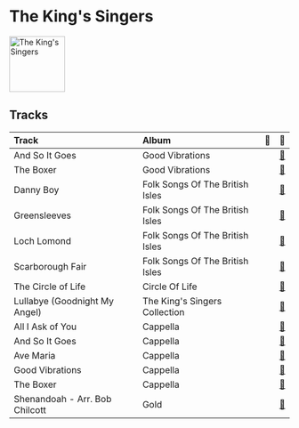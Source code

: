 
# The King's Singers


<img src="https://i.scdn.co/image/ab6761610000e5ebe4536d632bb182e3f82baaaf" alt="The King's Singers" width="100" />

## Tracks

| Track                          | Album                           | 💚   | 🔗                                                          |
|:-------------------------------|:--------------------------------|:----|:-----------------------------------------------------------|
| And So It Goes                 | Good Vibrations                 |     | [🔗](https://open.spotify.com/track/1v8w3Ve0EYhy8cMlRR92QM) |
| The Boxer                      | Good Vibrations                 |     | [🔗](https://open.spotify.com/track/5lRqY3uEKRCqSA0vXI4Lf7) |
| Danny Boy                      | Folk Songs Of The British Isles |     | [🔗](https://open.spotify.com/track/0pSU2FXTmbfKh2wEVSOeg6) |
| Greensleeves                   | Folk Songs Of The British Isles |     | [🔗](https://open.spotify.com/track/2rQPqQITnqplm3JmNkYe45) |
| Loch Lomond                    | Folk Songs Of The British Isles |     | [🔗](https://open.spotify.com/track/0OHTE11AbX3oeT623REE0L) |
| Scarborough Fair               | Folk Songs Of The British Isles |     | [🔗](https://open.spotify.com/track/0kXXBfNHkfCrReBXi3AqMB) |
| The Circle of Life             | Circle Of Life                  |     | [🔗](https://open.spotify.com/track/3jzAbk9K5I1n8zlPeptNxD) |
| Lullabye (Goodnight My Angel)  | The King's Singers Collection   |     | [🔗](https://open.spotify.com/track/32ruFNP2hO8fPpfmRewbwV) |
| All I Ask of You               | Cappella                        |     | [🔗](https://open.spotify.com/track/5JTRLqApDZKaIwcopt1d9p) |
| And So It Goes                 | Cappella                        |     | [🔗](https://open.spotify.com/track/6oFO1RXQZTdqXxh0Zw8xwp) |
| Ave Maria                      | Cappella                        |     | [🔗](https://open.spotify.com/track/6xBGuah2AMT6y5S0HlztUU) |
| Good Vibrations                | Cappella                        |     | [🔗](https://open.spotify.com/track/14LgsPIZ7xKsfkM50VjxuA) |
| The Boxer                      | Cappella                        |     | [🔗](https://open.spotify.com/track/14WHMIVLmxzXUXAYrACaxD) |
| Shenandoah - Arr. Bob Chilcott | Gold                            |     | [🔗](https://open.spotify.com/track/7vhTfs9QoqqPowjORyHnvj) |